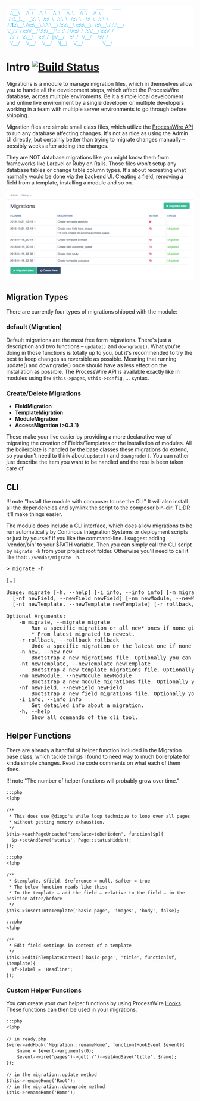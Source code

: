 <pre style="font-family: 'Source Code Pro'; color: #00AAFF; background-color: white; margin-top: -2.6em">
    ___       ___       ___       ___       ___       ___       ___
   /\__\     /\  \     /\  \     /\  \     /\  \     /\  \     /\  \
  /::L_L_   _\:\  \   /::\  \   /::\  \   /::\  \    \:\  \   /::\  \
 /:/L:\__\ /\/::\__\ /:/\:\__\ /::\:\__\ /::\:\__\   /::\__\ /::\:\__\
 \/_/:/  / \::/\/__/ \:\:\/__/ \;:::/  / \/\::/  /  /:/\/__/ \:\:\/  /
   /:/  /   \:\__\    \::/  /   |:\/__/    /:/  /   \/__/     \:\/  /
   \/__/     \/__/     \/__/     \|__|     \/__/               \/__/
</pre>

# Intro [![Build Status](https://travis-ci.org/LostKobrakai/Migrations.svg?branch=master)](https://travis-ci.org/LostKobrakai/Migrations)

Migrations is a module to manage migration files, which in themselves allow you to handle all the development steps, which affect the ProcessWire database, across multiple enviroments. Be it a simple local development and online live environment by a single developer or multiple developers working in a team with multiple server environments to go through before shipping.

Migration files are simple small class files, which utilize the [ProcessWire API](https://processwire.com/api/ref/) to run any database affecting changes. It's not as nice as using the Admin UI directly, but certainly better than trying to migrate changes manually &ndash; possibly weeks after adding the changes. 

They are NOT database migrations like you might know them from frameworks like Laravel or Ruby on Rails. Those files won't setup any database tables or change table column types. It's about recreating what normally would be done via the backend UI. Creating a field, removing a field from a template, installing a module and so on.

![Admin UI](images/UI.png)

## Migration Types

There are currently four types of migrations shipped with the module:

### __default (Migration)__  
Default migrations are the most free form migrations. There's just a description and two functions – `update()` and `downgrade()`. What you're doing in those functions is totally up to you, but it's recommended to try the best to keep changes as reversible as possible. Meaning that running update() and downgrade() once should have as less effect on the installation as possible. The ProcessWire API is available exactly like in modules using the `$this->pages`, `$this->config`, … syntax.

### __Create/Delete Migrations__

- __FieldMigration__
- __TemplateMigration__
- __ModuleMigration__  
- __AccessMigration (>0.3.1)__  

These make your live easier by providing a more declarative way of migrating the creation of Fields/Templates or the installation of modules. All the boilerplate is handled by the base classes these migrations do extend, so you don't need to think about `update()` and `downgrade()`. You can rather just describe the item you want to be handled and the rest is been taken care of.

## CLI

!!! note "Install the module with composer to use the CLI"
		It will also install all the dependencies and symlink the script to the composer bin-dir. TL;DR it'll make things easier.

The module does include a CLI interface, which does allow migrations to be run automatically by Continous Integration Systems or deployment scripts or just by yourself if you like the command-line. I suggest adding 'vendor/bin' to your $PATH variable. Then you can simply call the CLI script by `migrate -h` from your project root folder. Otherwise you'll need to call it like that: `./vendor/migrate -h`.

<pre>
> migrate -h

[…]

Usage: migrate [-h, --help] [-i info, --info info] [-m migrate, --migrate migrate] [-n new, --new new] 
  [-nf newField, --newField newField] [-nm newModule, --newModule newModule] 
  [-nt newTemplate, --newTemplate newTemplate] [-r rollback, --rollback rollback]

Optional Arguments:
	-m migrate, --migrate migrate
		Run a specific migration or all new* ones if none given.
		* From latest migrated to newest.
	-r rollback, --rollback rollback
		Undo a specific migration or the latest one if none given.
	-n new, --new new
		Bootstrap a new migrations file. Optionally you can already supply a description.
	-nt newTemplate, --newTemplate newTemplate
		Bootstrap a new template migrations file. Optionally you can already supply a description.
	-nm newModule, --newModule newModule
		Bootstrap a new module migrations file. Optionally you can already supply a description.
	-nf newField, --newField newField
		Bootstrap a new field migrations file. Optionally you can already supply a description.
	-i info, --info info
		Get detailed info about a migration.
	-h, --help
		Show all commands of the cli tool.
</pre>

## Helper Functions

There are already a handful of helper function included in the Migration base class, which tackle things I found to need way to much boilerplate for kinda simple changes. Read the code comments on what each of them does.

!!! note "The number of helper functions will probably grow over time."

```
:::php
<?php

/**
 * This does use @diogo's while loop technique to loop over all pages 
 * without getting memory exhaustion. 
 */
$this->eachPageUncache("template=toBeHidden", function($p){
  $p->setAndSave('status', Page::statusHidden);
}); 
```

```
:::php
<?php

/**
 * $template, $field, $reference = null, $after = true
 * The below function reads like this:
 * In the template … add the field … relative to the field … in the position after/before
 */
$this->insertIntoTemplate('basic-page', 'images', 'body', false); 
```

```
:::php
<?php

/**
 * Edit field settings in context of a template
 */
$this->editInTemplateContext('basic-page', 'title', function($f, $template){
  $f->label = 'Headline';
}); 
```

### Custom Helper Functions

You can create your own helper functions by using ProcessWire [Hooks](https://processwire.com/api/hooks/). These functions can then be used in your migrations.

```
:::php
<?php

// in ready.php
$wire->addHook('Migration::renameHome', function(HookEvent $event){
	$name = $event->arguments(0);
	$event->wire('pages')->get('/')->setAndSave('title', $name);
});

// in the migration::update method
$this->renameHome('Root'); 
// in the migration::downgrade method
$this->renameHome('Home'); 
```